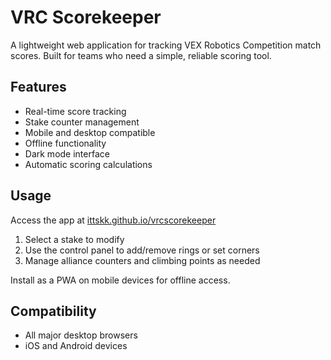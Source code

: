 # VRC Scorekeeper

A lightweight web application for tracking VEX Robotics Competition match scores. Built for teams who need a simple, reliable scoring tool.

## Features

- Real-time score tracking
- Stake counter management
- Mobile and desktop compatible
- Offline functionality
- Dark mode interface
- Automatic scoring calculations

## Usage

Access the app at [ittskk.github.io/vrcscorekeeper](https://ittskk.github.io/vrcscorekeeper/)

1. Select a stake to modify
2. Use the control panel to add/remove rings or set corners
3. Manage alliance counters and climbing points as needed

Install as a PWA on mobile devices for offline access.

## Compatibility

- All major desktop browsers
- iOS and Android devices
